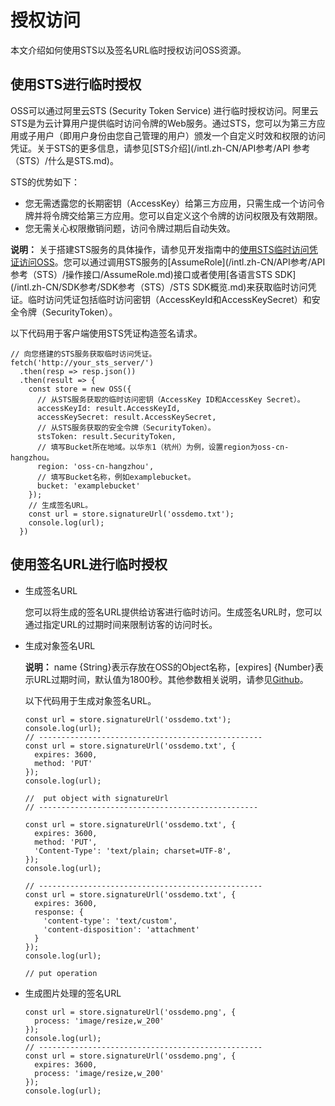 # 授权访问

本文介绍如何使用STS以及签名URL临时授权访问OSS资源。

## 使用STS进行临时授权

OSS可以通过阿里云STS \(Security Token Service\) 进行临时授权访问。阿里云STS是为云计算用户提供临时访问令牌的Web服务。通过STS，您可以为第三方应用或子用户（即用户身份由您自己管理的用户）颁发一个自定义时效和权限的访问凭证。关于STS的更多信息，请参见[STS介绍](/intl.zh-CN/API参考/API 参考（STS）/什么是STS.md)。

STS的优势如下：

-   您无需透露您的长期密钥（AccessKey）给第三方应用，只需生成一个访问令牌并将令牌交给第三方应用。您可以自定义这个令牌的访问权限及有效期限。
-   您无需关心权限撤销问题，访问令牌过期后自动失效。

**说明：** 关于搭建STS服务的具体操作，请参见开发指南中的[使用STS临时访问凭证访问OSS](/intl.zh-CN/开发指南/数据安全/使用STS临时访问凭证访问OSS.md)。您可以通过调用STS服务的[AssumeRole](/intl.zh-CN/API参考/API 参考（STS）/操作接口/AssumeRole.md)接口或者使用[各语言STS SDK](/intl.zh-CN/SDK参考/SDK参考（STS）/STS SDK概览.md)来获取临时访问凭证。临时访问凭证包括临时访问密钥（AccessKeyId和AccessKeySecret）和安全令牌（SecurityToken）。

以下代码用于客户端使用STS凭证构造签名请求。

```
// 向您搭建的STS服务获取临时访问凭证。
fetch('http://your_sts_server/')
  .then(resp => resp.json())
  .then(result => {
    const store = new OSS({
      // 从STS服务获取的临时访问密钥（AccessKey ID和AccessKey Secret）。
      accessKeyId: result.AccessKeyId,
      accessKeySecret: result.AccessKeySecret,
      // 从STS服务获取的安全令牌（SecurityToken）。
      stsToken: result.SecurityToken,
      // 填写Bucket所在地域。以华东1（杭州）为例，设置region为oss-cn-hangzhou。
      region: 'oss-cn-hangzhou',
      // 填写Bucket名称，例如examplebucket。
      bucket: 'examplebucket'
    });
    // 生成签名URL。
    const url = store.signatureUrl('ossdemo.txt');
    console.log(url);
  })
```

## 使用签名URL进行临时授权

-   生成签名URL

    您可以将生成的签名URL提供给访客进行临时访问。生成签名URL时，您可以通过指定URL的过期时间来限制访客的访问时长。

-   生成对象签名URL

    **说明：** name \{String\}表示存放在OSS的Object名称，\[expires\] \{Number\}表示URL过期时间，默认值为1800秒。其他参数相关说明，请参见[Github](https://github.com/ali-sdk/ali-oss#signatureurlname-options)。

    以下代码用于生成对象签名URL。

    ```
    const url = store.signatureUrl('ossdemo.txt');
    console.log(url);
    // --------------------------------------------------
    const url = store.signatureUrl('ossdemo.txt', {
      expires: 3600,
      method: 'PUT'
    });
    console.log(url);
    
    //  put object with signatureUrl
    // -------------------------------------------------
    
    const url = store.signatureUrl('ossdemo.txt', {
      expires: 3600,
      method: 'PUT',
      'Content-Type': 'text/plain; charset=UTF-8',
    });
    console.log(url);
    
    // --------------------------------------------------
    const url = store.signatureUrl('ossdemo.txt', {
      expires: 3600,
      response: {
        'content-type': 'text/custom',
        'content-disposition': 'attachment'
      }
    });
    console.log(url);
    
    // put operation
    ```

-   生成图片处理的签名URL

    ```
    const url = store.signatureUrl('ossdemo.png', {
      process: 'image/resize,w_200'
    });
    console.log(url);
    // --------------------------------------------------
    const url = store.signatureUrl('ossdemo.png', {
      expires: 3600,
      process: 'image/resize,w_200'
    });
    console.log(url);
    ```



